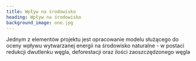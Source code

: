 ```yaml
---
title: Wpływ na środowisko
heading: Wpływ na środowisko
background_image: one.jpg
---
```


Jednym z elementów projektu jest opracowanie modelu służącego do oceny wpływu wytwarzanej energii na środowisko naturalne - w postaci redukcji dwutlenku węgla, deforestacji oraz ilości zaoszczędzonego węgla
